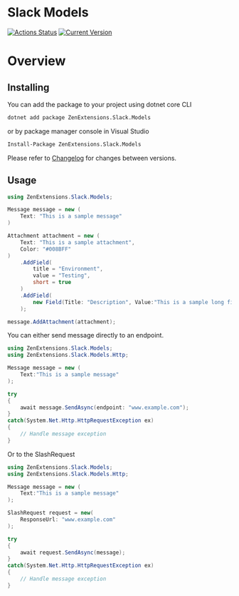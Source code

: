 # Slack Models
[![Actions Status](https://github.com/ZenExtensions/slack-models/workflows/.NET%20Core%20Publish/badge.svg)](https://github.com/ZenExtensions/slack-models/actions) [![Current Version](https://img.shields.io/badge/Version-1.0.0-brightgreen?logo=nuget&labelColor=30363D)](./CHANGELOG.md#100---2022-09-17)

# Overview

## Installing
You can add the package to your project using dotnet core CLI
```bash
dotnet add package ZenExtensions.Slack.Models
```
or by package manager console in Visual Studio
```bash
Install-Package ZenExtensions.Slack.Models
```
Please refer to [Changelog](./CHANGELOG.md) for changes between versions.

## Usage

```csharp
using ZenExtensions.Slack.Models;

Message message = new (
    Text: "This is a sample message"
)

Attachment attachment = new (
    Text: "This is a sample attachment",
    Color: "#008BFF"
)
    .AddField(
        title = "Environment",
        value = "Testing",
        short = true
    )
    .AddField(
        new Field(Title: "Description", Value:"This is a sample long field", Short: false)
    );

message.AddAttachment(attachment);
```

You can either send message directly to an endpoint.

```csharp
using ZenExtensions.Slack.Models;
using ZenExtensions.Slack.Models.Http;

Message message = new (
    Text:"This is a sample message"
);

try
{
    await message.SendAsync(endpoint: "www.example.com");
}
catch(System.Net.Http.HttpRequestException ex)
{
    // Handle message exception
}

```

Or to the SlashRequest
```csharp
using ZenExtensions.Slack.Models;
using ZenExtensions.Slack.Models.Http;

Message message = new (
    Text:"This is a sample message"
);

SlashRequest request = new(
    ResponseUrl: "www.example.com"
);

try
{
    await request.SendAsync(message);
}
catch(System.Net.Http.HttpRequestException ex)
{
    // Handle message exception
}

```